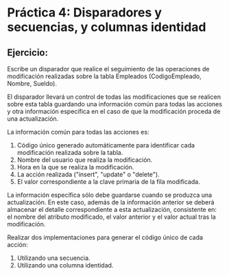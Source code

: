# Práctica 4: Disparadores y secuencias, y columnas identidad

## Ejercicio:
Escribe un disparador que realice el seguimiento de las operaciones de modificación realizadas sobre la tabla Empleados (CodigoEmpleado, Nombre, Sueldo). 

El disparador llevará un control de todas las modificaciones que se realicen sobre esta tabla guardando una información común para todas las acciones y otra información específica en el caso de que la modificación proceda de una actualización.

La información común para todas las acciones es:
1. Código único generado automáticamente para identificar cada modificación realizada sobre la tabla.
2. Nombre del usuario que realiza la modificación.
3. Hora en la que se realiza la modificación.
4. La acción realizada ("insert", "update" o "delete").
5. El valor correspondiente a la clave primaria de la fila modificada.

La información específica sólo debe guardarse cuando se produzca una actualización. En este caso, además de la información anterior se deberá almacenar el detalle correspondiente a esta actualización, consistente en: el nombre del atributo modificado, el valor anterior y el valor actual tras la modificación.

Realizar dos implementaciones para generar el código único de cada acción:
1. Utilizando una secuencia.
2. Utilizando una columna identidad. 

